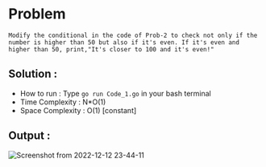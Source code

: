# Problem
```
Modify the conditional in the code of Prob-2 to check not only if the  number is higher than 50 but also if it's even. If it's even and higher than 50, print,"It's closer to 100 and it's even!"
```

## Solution : 

* How to run : Type `go run Code_1.go` in your bash terminal
* Time Complexity : N*O(1)
* Space Complexity : O(1) [constant]

## Output :
![Screenshot from 2022-12-12 23-44-11](https://user-images.githubusercontent.com/73513838/207123371-d572e36e-0157-4638-a86a-7c37c5db5312.png)
